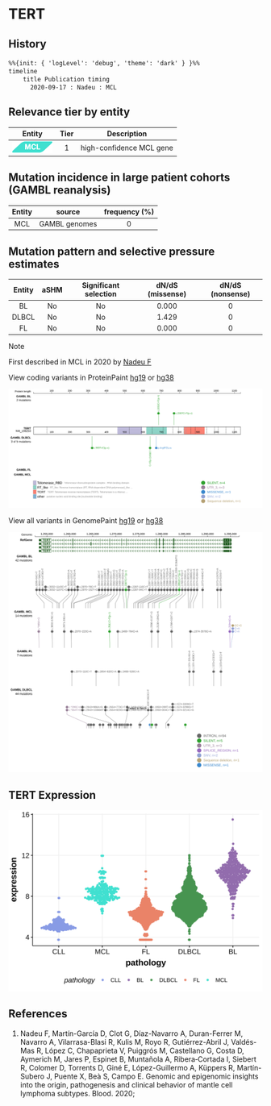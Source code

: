# TERT
## History
```mermaid
%%{init: { 'logLevel': 'debug', 'theme': 'dark' } }%%
timeline
    title Publication timing
      2020-09-17 : Nadeu : MCL
```
## Relevance tier by entity

|Entity|Tier|Description             |
|:------:|:----:|------------------------|
|![MCL](images/icons/MCL_tier1.png)   |1   |high-confidence MCL gene|

## Mutation incidence in large patient cohorts (GAMBL reanalysis)

|Entity|source       |frequency (%)|
|:------:|:-------------:|:-------------:|
|MCL   |GAMBL genomes|0            |

## Mutation pattern and selective pressure estimates

|Entity|aSHM|Significant selection|dN/dS (missense)|dN/dS (nonsense)|
|:------:|:----:|:---------------------:|:----------------:|:----------------:|
|BL    |No  |No                   |0.000           |0               |
|DLBCL |No  |No                   |1.429           |0               |
|FL    |No  |No                   |0.000           |0               |


> [!NOTE]
> First described in MCL in 2020 by [Nadeu F](https://pubmed.ncbi.nlm.nih.gov/32584970)


View coding variants in ProteinPaint [hg19](https://morinlab.github.io/LLMPP/GAMBL/TERT_protein.html)  or [hg38](https://morinlab.github.io/LLMPP/GAMBL/TERT_protein_hg38.html)

![image](images/proteinpaint/TERT_NM_198253.svg)

View all variants in GenomePaint [hg19](https://morinlab.github.io/LLMPP/GAMBL/TERT.html)  or [hg38](https://morinlab.github.io/LLMPP/GAMBL/TERT_hg38.html)

![image](images/proteinpaint/TERT.svg)
## TERT Expression
![image](images/gene_expression/TERT_by_pathology.svg)
<!-- ORIGIN: nadeuGenomicEpigenomicInsights2020a -->
<!-- MCL: nadeuGenomicEpigenomicInsights2020a -->
## References
1.  Nadeu F, Martín-García D, Clot G, Díaz-Navarro A, Duran-Ferrer M, Navarro A, Vilarrasa-Blasi R, Kulis M, Royo R, Gutiérrez-Abril J, Valdés-Mas R, López C, Chapaprieta V, Puiggrós M, Castellano G, Costa D, Aymerich M, Jares P, Espinet B, Muntañola A, Ribera‐Cortada I, Siebert R, Colomer D, Torrents D, Giné E, López-Guillermo A, Küppers R, Martín-Subero J, Puente X, Beà S, Campo E. Genomic and epigenomic insights into the origin, pathogenesis and clinical behavior of mantle cell lymphoma subtypes. Blood. 2020; 
